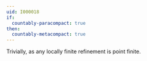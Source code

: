 ```yaml
---
uid: I000018
if:
  countably-paracompact: true
then:
  countably-metacompact: true
---
```

Trivially, as any locally finite refinement is point finite.

